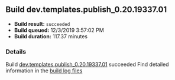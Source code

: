 ## Build dev.templates.publish_0.20.19337.01
- **Build result:** `succeeded`
- **Build queued:** 12/3/2019 3:57:02 PM
- **Build duration:** 117.37 minutes
### Details
Build [dev.templates.publish_0.20.19337.01](https://winappstudio.visualstudio.com/web/build.aspx?pcguid=a4ef43be-68ce-4195-a619-079b4d9834c2&builduri=vstfs%3a%2f%2f%2fBuild%2fBuild%2f32138) succeeded
Find detailed information in the [build log files]()
